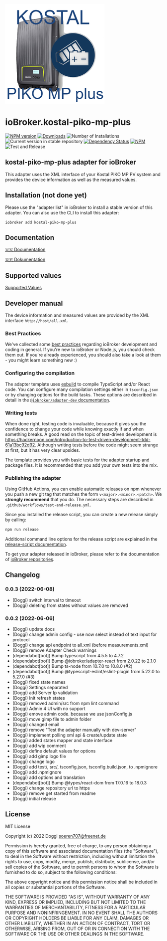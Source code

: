 ![Logo](admin/kostal-piko-mp-plus.png)

# ioBroker.kostal-piko-mp-plus

[![NPM version](https://img.shields.io/npm/v/iobroker.kostal-piko-mp-plus.svg)](https://www.npmjs.com/package/iobroker.kostal-piko-mp-plus)
[![Downloads](https://img.shields.io/npm/dm/iobroker.kostal-piko-mp-plus.svg)](https://www.npmjs.com/package/iobroker.kostal-piko-mp-plus)
![Number of Installations](https://iobroker.live/badges/kostal-piko-mp-plus-installed.svg)
![Current version in stable repository](https://iobroker.live/badges/kostal-piko-mp-plus-stable.svg)
[![Dependency Status](https://img.shields.io/david/Doggi/iobroker.kostal-piko-mp-plus.svg)](https://david-dm.org/Doggi/iobroker.kostal-piko-mp-plus)
[![NPM](https://nodei.co/npm/iobroker.kostal-piko-mp-plus.png?downloads=true)](https://nodei.co/npm/iobroker.kostal-piko-mp-plus/)
![Test and Release](https://github.com/Doggi/ioBroker.kostal-piko-mp-plus/workflows/Test%20and%20Release/badge.svg)

## kostal-piko-mp-plus adapter for ioBroker

This adapter uses the XML interface of your Kostal PIKO MP PV system and provides the device information as well as the measured values.

## Installation (not done yet)

Please use the "adapter list" in ioBroker to install a stable version of this adapter. You can also use the CLI to install this adapter:

```
iobroker add kostal-piko-mp-plus
```

## Documentation

[🇺🇸 Documentation](./docs/en/basics.md)

[🇩🇪 Dokumentation](./docs/de/basics.md)

## Supported values

[Supported Values](./docs/supportedValues.md)

## Developer manual

The device information and measured values are provided by the XML interface `http://host/all.xml`.

### Best Practices

We've collected some [best practices](https://github.com/ioBroker/ioBroker.repositories#development-and-coding-best-practices) regarding ioBroker development and coding in general. If you're new to ioBroker or Node.js, you should
check them out. If you're already experienced, you should also take a look at them - you might learn something new :)

### Configuring the compilation

The adapter template uses [esbuild](https://esbuild.github.io/) to compile TypeScript and/or React code. You can configure many compilation settings
either in `tsconfig.json` or by changing options for the build tasks. These options are described in detail in the
[`@iobroker/adapter-dev` documentation](https://github.com/ioBroker/adapter-dev#compile-adapter-files).

### Writing tests

When done right, testing code is invaluable, because it gives you the
confidence to change your code while knowing exactly if and when
something breaks. A good read on the topic of test-driven development
is https://hackernoon.com/introduction-to-test-driven-development-tdd-61a13bc92d92.
Although writing tests before the code might seem strange at first, but it has very
clear upsides.

The template provides you with basic tests for the adapter startup and package files.
It is recommended that you add your own tests into the mix.

### Publishing the adapter

Using GitHub Actions, you can enable automatic releases on npm whenever you push a new git tag that matches the form
`v<major>.<minor>.<patch>`. We **strongly recommend** that you do. The necessary steps are described in `.github/workflows/test-and-release.yml`.

Since you installed the release script, you can create a new
release simply by calling:

```bash
npm run release
```

Additional command line options for the release script are explained in the
[release-script documentation](https://github.com/AlCalzone/release-script#command-line).

To get your adapter released in ioBroker, please refer to the documentation
of [ioBroker.repositories](https://github.com/ioBroker/ioBroker.repositories#requirements-for-adapter-to-get-added-to-the-latest-repository).

## Changelog

<!--
    Placeholder for the next version (at the beginning of the line):
    ### **WORK IN PROGRESS**
-->

### 0.0.3 (2022-06-08)

-   (Doggi) switch interval to timeout
-   (Doggi) deleting from states without values are removed

### 0.0.2 (2022-06-06)

-   (Doggi) update docs
-   (Doggi) change admin config - use now select instead of text input for protocol
-   (Doggi) change api endpoint to all.xml (before measurements.xml)
-   (Doggi) remove Adapter Check warnings
-   (dependabot[bot]) Bump typescript from 4.5.5 to 4.7.2
-   (dependabot[bot]) Bump @iobroker/adapter-react from 2.0.22 to 2.1.0
-   (dependabot[bot]) Bump ts-node from 10.7.0 to 10.8.0 (#2)
-   (dependabot[bot]) Bump @typescript-eslint/eslint-plugin from 5.22.0 to 5.27.0 (#3)
-   (Doggi) fixed state names
-   (Doggi) Settings separated
-   (Doggi) add Server Ip validation
-   (Doggi) Init refresh states
-   (Doggi) removed admin/src from npm lint command
-   (Doggi) Admin 4 UI with no support
-   (Doggi) emove admin code. because we use jsonConfig.js
-   (Doggi) move gimp file to admin folder
-   (Doggi) changed email
-   (Doggi) remove "Test the adapter manually with dev-server"
-   (Doggi) implement polling xml api & create/update state
-   (Doggi) added states mapper and state interface
-   (Doggi) add wip comment
-   (Doggi) define default values for options
-   (Doggi) add gimp logo file
-   (Doggi) change logo
-   (Doggi) add test/, src/, tsconfig.json, tsconfig.build.json, to .npmignore
-   (Doggi) add .npmignore
-   (Doggi) add options and translation
-   (dependabot[bot]) Bump @types/react-dom from 17.0.16 to 18.0.3
-   (Doggi) change repository url to https
-   (Doggi) remove get started from readme
-   (Doggi) initial release

## License

MIT License

Copyright (c) 2022 Doggi <soeren707@freenet.de>

Permission is hereby granted, free of charge, to any person obtaining a copy
of this software and associated documentation files (the "Software"), to deal
in the Software without restriction, including without limitation the rights
to use, copy, modify, merge, publish, distribute, sublicense, and/or sell
copies of the Software, and to permit persons to whom the Software is
furnished to do so, subject to the following conditions:

The above copyright notice and this permission notice shall be included in all
copies or substantial portions of the Software.

THE SOFTWARE IS PROVIDED "AS IS", WITHOUT WARRANTY OF ANY KIND, EXPRESS OR
IMPLIED, INCLUDING BUT NOT LIMITED TO THE WARRANTIES OF MERCHANTABILITY,
FITNESS FOR A PARTICULAR PURPOSE AND NONINFRINGEMENT. IN NO EVENT SHALL THE
AUTHORS OR COPYRIGHT HOLDERS BE LIABLE FOR ANY CLAIM, DAMAGES OR OTHER
LIABILITY, WHETHER IN AN ACTION OF CONTRACT, TORT OR OTHERWISE, ARISING FROM,
OUT OF OR IN CONNECTION WITH THE SOFTWARE OR THE USE OR OTHER DEALINGS IN THE
SOFTWARE.
